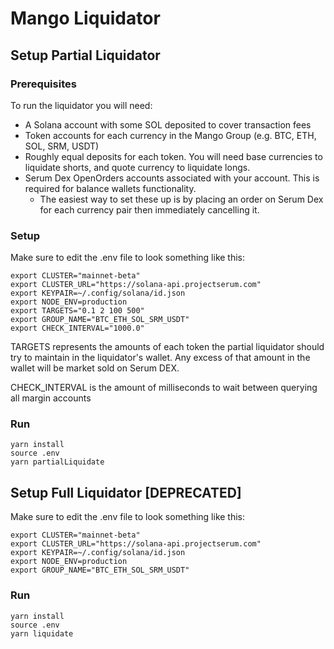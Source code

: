# Mango Liquidator

## Setup Partial Liquidator
### Prerequisites
To run the liquidator you will need:
* A Solana account with some SOL deposited to cover transaction fees
* Token accounts for each currency in the Mango Group (e.g. BTC, ETH, SOL, SRM, USDT)
* Roughly equal deposits for each token. You will need base currencies to liquidate shorts, and quote currency to liquidate longs.
* Serum Dex OpenOrders accounts associated with your account. This is required for balance wallets functionality.
  * The easiest way to set these up is by placing an order on Serum Dex for each currency pair then immediately cancelling it.
### Setup
Make sure to edit the .env file to look something like this:
```
export CLUSTER="mainnet-beta"
export CLUSTER_URL="https://solana-api.projectserum.com"
export KEYPAIR=~/.config/solana/id.json
export NODE_ENV=production
export TARGETS="0.1 2 100 500"
export GROUP_NAME="BTC_ETH_SOL_SRM_USDT"
export CHECK_INTERVAL="1000.0"
```

TARGETS represents the amounts of each token the partial liquidator should try to maintain
in the liquidator's wallet. Any excess of that amount in the wallet will be market sold on Serum DEX.

CHECK_INTERVAL is the amount of milliseconds to wait between querying all margin accounts

### Run
```
yarn install
source .env
yarn partialLiquidate
```

## Setup Full Liquidator [DEPRECATED]
Make sure to edit the .env file to look something like this:
```
export CLUSTER="mainnet-beta"
export CLUSTER_URL="https://solana-api.projectserum.com"
export KEYPAIR=~/.config/solana/id.json
export NODE_ENV=production
export GROUP_NAME="BTC_ETH_SOL_SRM_USDT"
```

### Run
```
yarn install
source .env
yarn liquidate
```
